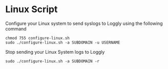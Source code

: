 Linux Script
============

Configure your Linux system to send syslogs to Loggly using the following command

    chmod 755 configure-linux.sh
    sudo ./configure-linux.sh -a SUBDOMAIN -u USERNAME 
    

Stop sending your Linux System logs to Loggly

    sudo ./configure-linux.sh -a SUBDOMAIN -r
